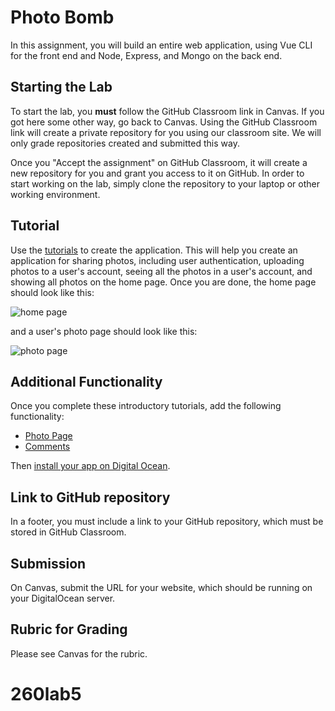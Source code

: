 # Photo Bomb

In this assignment, you will build an entire web application, using Vue CLI for
the front end and Node, Express, and Mongo on the back end.

## Starting the Lab

To start the lab, you **must** follow the GitHub Classroom link in Canvas. If you got here some other way, go back to Canvas. Using the GitHub Classroom link will create a private repository for you using our classroom site. We will only grade repositories created and submitted this way.

Once you "Accept the assignment" on GitHub Classroom, it will create a new repository for you and grant you access to it on GitHub. In order to start working on the lab, simply clone the repository to your laptop or other working environment.

## Tutorial

Use the [tutorials](/tutorials/README.md) to create the application. This will help you create an application for sharing photos, including user authentication,
uploading photos to a user's account, seeing all the photos in a user's account,
and showing all photos on the home page. Once you are done, the home page should
look like this:

![home page](/screenshots/home.png)

and a user's photo page should look like this:

![photo page](/screenshots/uploaded-photos.png)

## Additional Functionality

Once you complete these introductory tutorials, add the following functionality:

- [Photo Page](/tutorials/part7.md)
- [Comments](/tutorials/part8.md)

Then [install your app on Digital Ocean](/tutorials/part9.md).

## Link to GitHub repository

In a footer, you must include a link to your GitHub repository, which must be stored in GitHub Classroom.

## Submission

On Canvas, submit the URL for your website, which should be running on your DigitalOcean server.

## Rubric for Grading

Please see Canvas for the rubric.
# 260lab5
